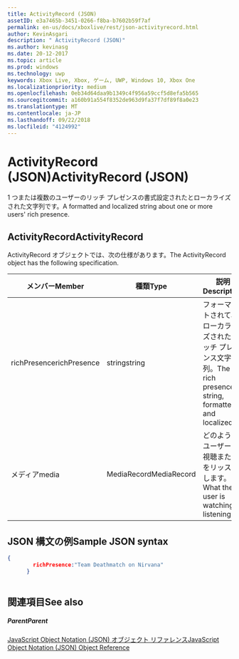 ```yaml
---
title: ActivityRecord (JSON)
assetID: e3a7465b-3451-0266-f8ba-b7602b59f7af
permalink: en-us/docs/xboxlive/rest/json-activityrecord.html
author: KevinAsgari
description: " ActivityRecord (JSON)"
ms.author: kevinasg
ms.date: 20-12-2017
ms.topic: article
ms.prod: windows
ms.technology: uwp
keywords: Xbox Live, Xbox, ゲーム, UWP, Windows 10, Xbox One
ms.localizationpriority: medium
ms.openlocfilehash: 0eb34d64daa9b1349c4f956a59ccf5d8efa5b565
ms.sourcegitcommit: a160b91a554f8352de963d9fa37f7df89f8a0e23
ms.translationtype: MT
ms.contentlocale: ja-JP
ms.lasthandoff: 09/22/2018
ms.locfileid: "4124992"
---
```

# <a name="activityrecord-json"></a><span data-ttu-id="8ad86-104">ActivityRecord (JSON)</span><span class="sxs-lookup"><span data-stu-id="8ad86-104">ActivityRecord (JSON)</span></span>
<span data-ttu-id="8ad86-105">1 つまたは複数のユーザーのリッチ プレゼンスの書式設定されたとローカライズされた文字列です。</span><span class="sxs-lookup"><span data-stu-id="8ad86-105">A formatted and localized string about one or more users' rich presence.</span></span> 
<a id="ID4EN"></a>

 
## <a name="activityrecord"></a><span data-ttu-id="8ad86-106">ActivityRecord</span><span class="sxs-lookup"><span data-stu-id="8ad86-106">ActivityRecord</span></span>
 
<span data-ttu-id="8ad86-107">ActivityRecord オブジェクトでは、次の仕様があります。</span><span class="sxs-lookup"><span data-stu-id="8ad86-107">The ActivityRecord object has the following specification.</span></span>
 
| <span data-ttu-id="8ad86-108">メンバー</span><span class="sxs-lookup"><span data-stu-id="8ad86-108">Member</span></span>| <span data-ttu-id="8ad86-109">種類</span><span class="sxs-lookup"><span data-stu-id="8ad86-109">Type</span></span>| <span data-ttu-id="8ad86-110">説明</span><span class="sxs-lookup"><span data-stu-id="8ad86-110">Description</span></span>| 
| --- | --- | --- | 
| <span data-ttu-id="8ad86-111">richPresence</span><span class="sxs-lookup"><span data-stu-id="8ad86-111">richPresence</span></span>| <span data-ttu-id="8ad86-112">string</span><span class="sxs-lookup"><span data-stu-id="8ad86-112">string</span></span>| <span data-ttu-id="8ad86-113">フォーマットされて、ローカライズされたリッチ プレゼンス文字列。</span><span class="sxs-lookup"><span data-stu-id="8ad86-113">The rich presence string, formatted and localized.</span></span>| 
| <span data-ttu-id="8ad86-114">メディア</span><span class="sxs-lookup"><span data-stu-id="8ad86-114">media</span></span>| <span data-ttu-id="8ad86-115">MediaRecord</span><span class="sxs-lookup"><span data-stu-id="8ad86-115">MediaRecord</span></span>| <span data-ttu-id="8ad86-116">どのようなユーザーが視聴またはをリッスンします。</span><span class="sxs-lookup"><span data-stu-id="8ad86-116">What the user is watching or listening to.</span></span>| 
  
<a id="ID4ETB"></a>

 
## <a name="sample-json-syntax"></a><span data-ttu-id="8ad86-117">JSON 構文の例</span><span class="sxs-lookup"><span data-stu-id="8ad86-117">Sample JSON syntax</span></span>
 

```json
{
        richPresence:"Team Deathmatch on Nirvana"
      }
    
```

  
<a id="ID4E3B"></a>

 
## <a name="see-also"></a><span data-ttu-id="8ad86-118">関連項目</span><span class="sxs-lookup"><span data-stu-id="8ad86-118">See also</span></span>
 
<a id="ID4E5B"></a>

 
##### <a name="parent"></a><span data-ttu-id="8ad86-119">Parent</span><span class="sxs-lookup"><span data-stu-id="8ad86-119">Parent</span></span> 

[<span data-ttu-id="8ad86-120">JavaScript Object Notation (JSON) オブジェクト リファレンス</span><span class="sxs-lookup"><span data-stu-id="8ad86-120">JavaScript Object Notation (JSON) Object Reference</span></span>](atoc-xboxlivews-reference-json.md)

   